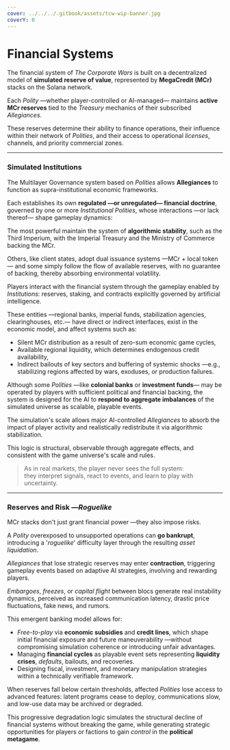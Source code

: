 ```yaml
---
cover: ../../../.gitbook/assets/tcw-wip-banner.jpg
coverY: 0
---
```


# Financial Systems

The financial system of _The Corporate Wars_ is built on a decentralized model of **simulated reserve of value**, represented by **MegaCredit (MCr)** stacks on the Solana network.

Each _Polity_ —whether player-controlled or AI-managed— maintains **active MCr reserves** tied to the _Treasury_ mechanics of their subscribed _Allegiances_.

These reserves determine their ability to finance operations, their influence within their network of _Polities_, and their access to operational _licenses_, channels, and priority commercial zones.

***

### Simulated Institutions

The Multilayer Governance system based on _Polities_ allows **Allegiances** to function as supra-institutional economic frameworks.

Each establishes its own **regulated —or unregulated— financial doctrine**, governed by one or more _Institutional Polities_, whose interactions —or lack thereof— shape gameplay dynamics:

The most powerful maintain the system of **algorithmic stability**, such as the Third Imperium, with the Imperial Treasury and the Ministry of Commerce backing the MCr.

Others, like client states, adopt dual issuance systems —MCr + local token— and some simply follow the flow of available reserves, with no guarantee of backing, thereby absorbing environmental volatility.

Players interact with the financial system through the gameplay enabled by _Institutions_: reserves, staking, and contracts explicitly governed by artificial intelligence.

These entities —regional banks, imperial funds, stabilization agencies, clearinghouses, etc.— have direct or indirect interfaces, exist in the economic model, and affect systems such as:

* Silent MCr distribution as a result of zero-sum economic game cycles,
* Available regional liquidity, which determines endogenous credit availability,
* Indirect bailouts of key sectors and buffering of systemic shocks —e.g., stabilizing regions affected by wars, exoduses, or production failures.

Although some _Polities_ —like **colonial banks** or **investment funds**— may be operated by players with sufficient political and financial backing, the system is designed for the AI to **respond to aggregate imbalances** of the simulated universe as scalable, playable events.

The simulation's scale allows major AI-controlled _Allegiances_ to absorb the impact of player activity and realistically redistribute it via algorithmic stabilization.

This logic is structural, observable through aggregate effects, and consistent with the game universe's scale and rules.

> As in real markets, the player never sees the full system:\
> they interpret signals, react to events, and learn to play with uncertainty.

***

### Reserves and Risk —_Roguelike_

MCr stacks don't just grant financial power —they also impose risks.

A _Polity_ overexposed to unsupported operations can **go bankrupt**, introducing a '_roguelike_' difficulty layer through the resulting _asset liquidation_.

_Allegiances_ that lose strategic reserves may enter **contraction**, triggering gameplay events based on adaptive AI strategies, involving and rewarding players.

_Embargoes_, _freezes_, or _capital flight_ between blocs generate real instability dynamics, perceived as increased communication latency, drastic price fluctuations, fake news, and rumors.

This emergent banking model allows for:

* _Free-to-play_ via **economic subsidies** and **credit lines**, which shape initial financial exposure and future maneuverability —without compromising simulation coherence or introducing unfair advantages.
* Managing **financial cycles** as playable event sets representing **liquidity crises**, _defaults_, bailouts, and recoveries.
* Designing fiscal, investment, and monetary manipulation strategies within a technically verifiable framework.

When reserves fall below certain thresholds, affected _Polities_ lose access to advanced features: latent programs cease to deploy, communications slow, and low-use data may be archived or degraded.

This progressive degradation logic simulates the structural decline of financial systems without breaking the game, while generating strategic opportunities for players or factions to gain _control_ in the **political metagame**.
